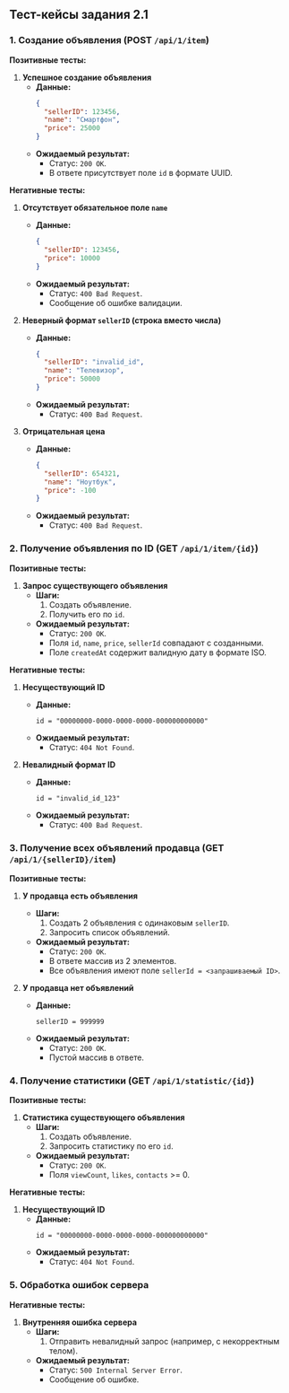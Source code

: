 ## Тест-кейсы задания 2.1

### 1. Создание объявления (POST `/api/1/item`)
**Позитивные тесты:**
1. **Успешное создание объявления**  
   - **Данные:**  
     ```json
     {
       "sellerID": 123456,
       "name": "Смартфон",
       "price": 25000
     }
     ```
   - **Ожидаемый результат:**  
     - Статус: `200 OK`.  
     - В ответе присутствует поле `id` в формате UUID.

**Негативные тесты:**
1. **Отсутствует обязательное поле `name`**  
   - **Данные:**  
     ```json
     {
       "sellerID": 123456,
       "price": 10000
     }
     ```
   - **Ожидаемый результат:**  
     - Статус: `400 Bad Request`.  
     - Сообщение об ошибке валидации.

2. **Неверный формат `sellerID` (строка вместо числа)**  
   - **Данные:**  
     ```json
     {
       "sellerID": "invalid_id",
       "name": "Телевизор",
       "price": 50000
     }
     ```
   - **Ожидаемый результат:**  
     - Статус: `400 Bad Request`.

3. **Отрицательная цена**  
   - **Данные:**  
     ```json
     {
       "sellerID": 654321,
       "name": "Ноутбук",
       "price": -100
     }
     ```
   - **Ожидаемый результат:**  
     - Статус: `400 Bad Request`.

### 2. Получение объявления по ID (GET `/api/1/item/{id}`)
**Позитивные тесты:**
1. **Запрос существующего объявления**  
   - **Шаги:**  
     1. Создать объявление.  
     2. Получить его по `id`.  
   - **Ожидаемый результат:**  
     - Статус: `200 OK`.  
     - Поля `id`, `name`, `price`, `sellerId` совпадают с созданными.  
     - Поле `createdAt` содержит валидную дату в формате ISO.

**Негативные тесты:**
1. **Несуществующий ID**  
   - **Данные:**  
     ```
     id = "00000000-0000-0000-0000-000000000000"
     ```
   - **Ожидаемый результат:**  
     - Статус: `404 Not Found`.

2. **Невалидный формат ID**  
   - **Данные:**  
     ```
     id = "invalid_id_123"
     ```
   - **Ожидаемый результат:**  
     - Статус: `400 Bad Request`.

### 3. Получение всех объявлений продавца (GET `/api/1/{sellerID}/item`)
**Позитивные тесты:**
1. **У продавца есть объявления**  
   - **Шаги:**  
     1. Создать 2 объявления с одинаковым `sellerID`.  
     2. Запросить список объявлений.  
   - **Ожидаемый результат:**  
     - Статус: `200 OK`.  
     - В ответе массив из 2 элементов.  
     - Все объявления имеют поле `sellerId = <запрашиваемый ID>`.

2. **У продавца нет объявлений**  
   - **Данные:**  
     ```
     sellerID = 999999
     ```
   - **Ожидаемый результат:**  
     - Статус: `200 OK`.  
     - Пустой массив в ответе.

### 4. Получение статистики (GET `/api/1/statistic/{id}`)
**Позитивные тесты:**
1. **Статистика существующего объявления**  
   - **Шаги:**  
     1. Создать объявление.  
     2. Запросить статистику по его `id`.  
   - **Ожидаемый результат:**  
     - Статус: `200 OK`.  
     - Поля `viewCount`, `likes`, `contacts` >= 0.

**Негативные тесты:**
1. **Несуществующий ID**  
   - **Данные:**  
     ```
     id = "00000000-0000-0000-0000-000000000000"
     ```
   - **Ожидаемый результат:**  
     - Статус: `404 Not Found`.

### 5. Обработка ошибок сервера
**Негативные тесты:**
1. **Внутренняя ошибка сервера**  
   - **Шаги:**  
     1. Отправить невалидный запрос (например, с некорректным телом).  
   - **Ожидаемый результат:**  
     - Статус: `500 Internal Server Error`.  
     - Сообщение об ошибке.